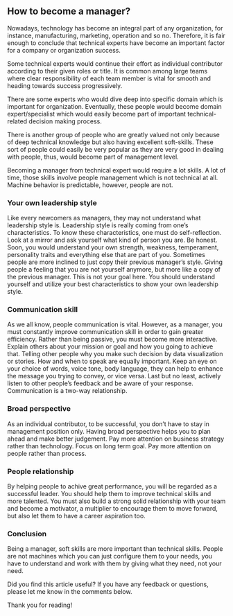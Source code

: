 ## How to become a manager?

Nowadays, technology has become an integral part of any organization, for instance, manufacturing, marketing, operation and so no. Therefore, it is fair enough to conclude that technical experts have become an important factor for a company or organization success.

Some technical experts would continue their effort as individual contributor according to their given roles or title. It is common among large teams where clear responsibility of each team member is vital for smooth and heading towards success progressively.

There are some experts who would dive deep into specific domain which is important for organization. Eventually, these people would become domain expert/specialist which would easily become part of important technical-related decision making process.

There is another group of people who are greatly valued not only because of deep technical knowledge but also having excellent soft-skills. These sort of people could easily be very popular as they are very good in dealing with people, thus, would become part of management level.

Becoming a manager from technical expert would require a lot skills. A lot of time, those skills involve people management which is not technical at all. Machine behavior is predictable, however, people are not.

### Your own leadership style

Like every newcomers as managers, they may not understand what leadership style is. Leadership style is really coming from one’s characteristics. To know these characteristics, one must do self-reflection. Look at a mirror and ask yourself what kind of person you are. Be honest. Soon, you would understand your own strength, weakness, temperament, personality traits and everything else that are part of you. Sometimes people are more inclined to just copy their previous manager’s style. Giving people a feeling that you are not yourself anymore, but more like a copy of the previous manager. This is not your goal here. You should understand yourself and utilize your best characteristics to show your own leadership style.

### Communication skill

As we all know, people communication is vital. However, as a manager, you must constantly improve communication skill in order to gain greater efficiency. Rather than being passive, you must become more interactive. Explain others about your mission or goal and how you going to achieve that. Telling other people why you make such decision by data visualization or stories. How and when to speak are equally important. Keep an eye on your choice of words, voice tone, body language, they can help to enhance the message you trying to convey, or vice versa. Last but no least, actively listen to other people’s feedback and be aware of your response. Communication is a two-way relationship.

### Broad perspective

As an individual contributor, to be successful, you don’t have to stay in management position only. Having broad perspective helps you to plan ahead and make better judgement. Pay more attention on business strategy rather than technology. Focus on long term goal. Pay more attention on people rather than process.

### People relationship

By helping people to achive great performance, you will be regarded as a successful leader. You should help them to improve technical skills and more talented. You must also build a strong solid relationship with your team and become a motivator, a multiplier to encourage them to move forward, but also let them to have a career aspiration too.

### Conclusion

Being a manager, soft skills are more important than technical skills. People are not machines which you can just configure them to your needs, you have to understand and work with them by giving what they need, not your need.

Did you find this article useful? If you have any feedback or questions, please let me know in the comments below.

Thank you for reading!